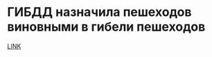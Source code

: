 # ГИБДД назначила пешеходов виновными в гибели пешеходов



[LINK](https://varlamov.ru/2677889.html)